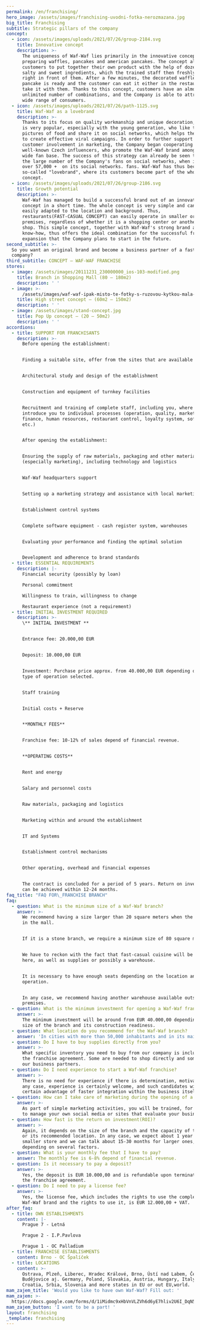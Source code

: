 ```yaml
---
permalink: /en/franchising/
hero_image: /assets/images/franchising-uvodni-fotka-nerozmazana.jpg
big_title: Franchising
subtitle: Strategic pillars of the company
concept:
  - icon: /assets/images/uploads/2021/07/26/group-2184.svg
    title: Innovative concept
    description: >-
      The uniqueness of Waf-Waf lies primarily in the innovative concept of
      preparing waffles, pancakes and american pancakes. The concept allows
      customers to put together their own product with the help of dozens of
      salty and sweet ingredients, which the trained staff then freshly prepares
      right in front of them. After a few minutes, the decorated waffle or
      pancake is ready and the customer can eat it either in the restaurant or
      take it with them. Thanks to this concept, customers have an almost
      unlimited number of combinations, and the Company is able to attract a
      wide range of consumers.
  - icon: /assets/images/uploads/2021/07/26/path-1125.svg
    title: Waf-Waf as a lovebrand
    description: >-
      Thanks to its focus on quality workmanship and unique decoration, Waf-Waf
      is very popular, especially with the young generation, who like to take
      pictures of food and share it on social networks, which helps the Company
      to create effective viral campaigns. In order to further support this
      customer involvement in marketing, the Company began cooperating with
      well-known Czech influencers, who promote the Waf-Waf brand among their
      wide fan base. The success of this strategy can already be seen today in
      the large number of the Company's fans on social networks, when it has
      over 57,000 +  on its social networks. fans. Waf-Waf has thus become a
      so-called "lovebrand", where its customers become part of the whole
      concept.
  - icon: /assets/images/uploads/2021/07/26/group-2186.svg
    title: Growth potential
    description: >-
      Waf-Waf has managed to build a successful brand out of an innovative
      concept in a short time. The whole concept is very simple and can be
      easily adapted to the location and background. Thus,
      restaurants(FAST-CASUAL CONCEPT) can easily operate in smaller or larger
      premises, regardless of whether it is a shopping center or another stone
      shop. This simple concept, together with Waf-Waf's strong brand and
      know-how, thus offers the ideal combination for the successful franchise
      expansion that the Company plans to start in the future.
second_subtitle: >-
  So you want an original brand and become a business partner of a fast growing
  company?
third_subtitle: CONCEPT – WAF-WAF FRANCHISE
stores:
  - image: /assets/images/20111231_230000000_ios-103-modified.png
    title: Branch in Shopping Mall (80 – 180m2)
    description: ' '
  - image: >-
      /assets/images/waf-waf-ipak-misto-te-fotky-s-ruzovou-kytkou-mala-fotka-v-uvodnim-ramecku.jpg
    title: High street concept – (60m2 – 150m2)
    description: ' '
  - image: /assets/images/stand-concept.jpg
    title: Pop Up concept – (20 – 50m2)
    description: ' '
accordions:
  - title: SUPPORT FOR FRANCHISANTS
    description: >-
      Before opening the establishment: 


      Finding a suitable site, offer from the sites that are available


      Architectural study and design of the establishment


      Construction and equipment of turnkey facilities


      Recruitment and training of complete staff, including you, where we will
      introduce you to individual processes (operation, quality, marketing,
      finance, human resources, restaurant control, loyalty system, software,
      etc.)


      After opening the establishment: 


      Ensuring the supply of raw materials, packaging and other materials
      (especially marketing), including technology and logistics


      Waf-Waf headquarters support


      Setting up a marketing strategy and assistance with local marketing


      Establishment control systems


      Complete software equipment - cash register system, warehouses


      Evaluating your performance and finding the optimal solution


      Development and adherence to brand standards
  - title: ESSENTIAL REQUIREMENTS
    description: |-
      Financial security (possibly by loan)

      Personal commitment

      Willingness to train, willingness to change

      Restaurant experience (not a requirement)
  - title: INITIAL INVESTMENT REQUIRED
    description: >-
      \** INITIAL INVESTMENT **


      Entrance fee: 20.000,00 EUR


      Deposit: 10.000,00 EUR


      Investment: Purchase price approx. from 40.000,00 EUR depending on the
      type of operation selected.


      Staff training


      Initial costs + Reserve


      **MONTHLY FEES**


      Franchise fee: 10-12% of sales depend of financial revenue.


      **OPERATING COSTS**


      Rent and energy


      Salary and personnel costs


      Raw materials, packaging and logistics


      Marketing within and around the establishment


      IT and Systems


      Establishment control mechanisms


      Other operating, overhead and financial expenses


      The contract is concluded for a period of 5 years. Return on investment
      can be achieved within 12-24 months.
faq_title: "FAQ FOR\_FRANCHISE BRANCH"
faq:
  - question: What is the minimum size of a Waf-Waf branch?
    answer: >-
      We recommend having a size larger than 20 square meters when the stand is
      in the mall.


      If it is a stone branch, we require a minimum size of 80 square meters.


      We have to reckon with the fact that fast-casual cuisine will be installed
      here, as well as supplies or possibly a warehouse.


      It is necessary to have enough seats depending on the location and type of
      operation.


      In any case, we recommend having another warehouse available outside the
      premises.
  - question: What is the minimum investment for opening a Waf-Waf franchise?
    answer: >-
      The minimum investment will be around from EUR 40.000,00 depending on the
      size of the branch and its construction readiness. 
  - question: What location do you recommend for the Waf-Waf branch?
    answer: 'In cities with more than 50,000 inhabitants and in its main places.'
  - question: Do I have to buy supplies directly from you?
    answer: >-
      What specific inventory you need to buy from our company is included in
      the franchise agreement. Some are needed to shop directly and some through
      our business partners.
  - question: Do I need experience to start a Waf-Waf franchise?
    answer: >-
      There is no need for experience if there is determination, motivation. In
      any case, experience is certainly welcome, and such candidates will have a
      certain advantage of faster integration within the business itself.
  - question: How can I take care of marketing during the opening of a Waf-Waf branch?
    answer: >-
      As part of simple marketing activities, you will be trained, for example,
      to manage your own social media or sites that evaluate your business.
  - question: How fast is the return on investment(ROI)?
    answer: >-
      Again, it depends on the size of the branch and the capacity of the branch
      or its recommended location. In any case, we expect about 1 year for a
      smaller store and we can talk about 15-30 months for larger ones,
      depending on several factors.
  - question: What is your monthly fee that I have to pay?
    answer: The monthly fee is 6-8% depend of financial revenue.
  - question: Is it necessary to pay a deposit?
    answer: >-
      Yes, the deposit is EUR 10.000,00 and is refundable upon termination of
      the franchise agreement.
  - question: Do I need to pay a license fee?
    answer: >-
      Yes, the license fee, which includes the rights to use the complete
      Waf-Waf brand and the rights to use it, is EUR 12.000,00 + VAT.
after_faq:
  - title: OWN ESTABLISHMENTS
    content: |-
      Prague 7 - Letná

      Prague 2 - I.P.Pavlova

      Prague 1 - OC Palladium
  - title: FRANCHISE ESTABLISHMENTS
    content: Brno - OC Špalíček
  - title: LOCATIONS
    content: >-
      Ostrava, Plzeň, Liberec, Hradec Králové, Brno, Ústí nad Labem, České
      Budějovice aj. Germany, Poland, Slovakia, Austria, Hungary, Italy,
      Croatia, Srbia, Slovenia and more states in EU or out EU,world. 
mam_zajem_title: 'Would you like to have own Waf-Waf? Fill out: '
mam_zajem: >-
  https://docs.google.com/forms/d/1iMidmc9xHbVnVLZVh6d6yE7hliv2U6I_DqN5lSW_3vI/prefill
mam_zajem_button: 'I want to be a part! '
layout: franchising
_template: franchising
---
```



